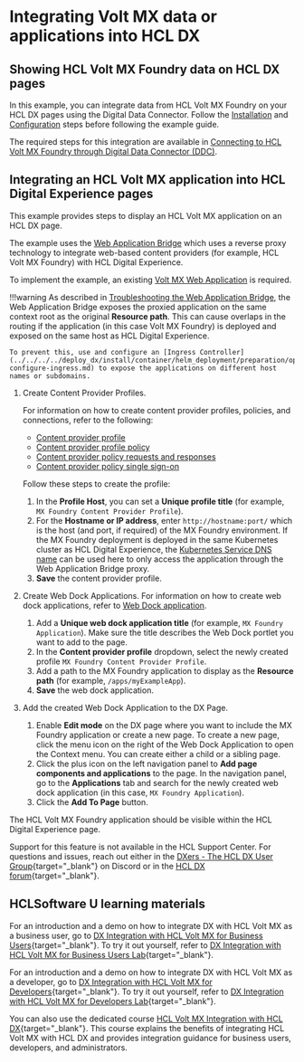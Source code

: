 
# Integrating Volt MX data or applications into HCL DX

## Showing HCL Volt MX Foundry data on HCL DX pages 

In this example, you can integrate data from HCL Volt MX Foundry on your HCL DX pages using the Digital Data Connector. Follow the [Installation](../installation/index.md) and [Configuration](../configuration/index.md) steps before following the example guide.

The required steps for this integration are available in [Connecting to HCL Volt MX Foundry through Digital Data Connector (DDC)](../../../ddc/integrating_voltmx_foundry/index.md).

## Integrating an HCL Volt MX application into HCL Digital Experience pages 

This example provides steps to display an HCL Volt MX application on an HCL DX page.

The example uses the [Web Application Bridge](../../wab/index.md) which uses a reverse proxy technology to integrate web-based content providers (for example, HCL Volt MX Foundry) with HCL Digital Experience.

To implement the example, an existing [Volt MX Web Application](https://opensource.hcltechsw.com/volt-mx-docs/95/docs/documentation/Iris/iris_user_guide/Content/BuildAnSPAApplication.html) is required. 

!!!warning
    As described in [Troubleshooting the Web Application Bridge](../../wab/trouble_wab.md), the Web Application Bridge exposes the proxied application on the same context root as the original **Resource path**. This can cause overlaps in the routing if the application (in this case Volt MX Foundry) is deployed and exposed on the same host as HCL Digital Experience.

    To prevent this, use and configure an [Ingress Controller](../../../../deploy_dx/install/container/helm_deployment/preparation/optional_tasks/optional-configure-ingress.md) to expose the applications on different host names or subdomains.

1. Create Content Provider Profiles.

    For information on how to create content provider profiles, policies, and connections, refer to the following:

      - [Content provider profile](../../wab/wab/h_wab_provider.md)
      - [Content provider profile policy](../../wab/wab/h_wab_policy.md)
      - [Content provider policy requests and responses](../../wab/wab/h_wab_response.md)
      - [Content provider policy single sign-on](../../wab/wab/h_wab_auth.md)  

    Follow these steps to create the profile:

      1. In the **Profile Host**, you can set a **Unique profile title** (for example, `MX Foundry Content Provider Profile`).
      2. For the **Hostname or IP address**, enter `http://hostname:port/` which is the host (and port, if required) of the MX Foundry environment. If the MX Foundry deployment is deployed in the same Kubernetes cluster as HCL Digital Experience, the [Kubernetes Service DNS name](https://kubernetes.io/docs/concepts/services-networking/dns-pod-service/#a-aaaa-records) can be used here to only access the application through the Web Application Bridge proxy. 
      3. **Save** the content provider profile.

2. Create Web Dock Applications.
    For information on how to create web dock applications, refer to [Web Dock application](../../wab/wab/h_wab_dock.md).
    
    1. Add a **Unique web dock application title** (for example, `MX Foundry Application`). Make sure the title describes the Web Dock portlet you want to add to the page.
    2. In the **Content provider profile** dropdown, select the newly created profile `MX Foundry Content Provider Profile`. 
    3. Add a path to the MX Foundry application to display as the **Resource path** (for example, `/apps/myExampleApp`).
    4. **Save** the web dock application.

3. Add the created Web Dock Application to the DX Page.
    1. Enable **Edit mode** on the DX page where you want to include the MX Foundry application or create a new page.
        To create a new page, click the menu icon on the right of the Web Dock Application to open the Context menu. You can create either a child or a sibling page. 
    2. Click the plus icon on the left navigation panel to **Add page components and applications** to the page. In the navigation panel, go to the **Applications** tab and search for the newly created web dock application (in this case, `MX Foundry Application`).
    3. Click the **Add To Page** button.

The HCL Volt MX Foundry application should be visible within the HCL Digital Experience page.

Support for this feature is not available in the HCL Support Center. For questions and issues, reach out either in the [DXers - The HCL DX User Group](https://ptb.discord.com/channels/787019554173485067/992504153328861184){target="_blank"} on Discord or in the [HCL DX forum](https://support.hcltechsw.com/community?id=community_forum&sys_id=02c5dcf01b32f70cc1f9759d1e4bcb43){target="_blank"}.


## HCLSoftware U learning materials

For an introduction and a demo on how to integrate DX with HCL Volt MX as a business user, go to [DX Integration with HCL Volt MX for Business Users](https://hclsoftwareu.hcltechsw.com/component/axs/?view=sso_config&id=3&forward=https%3A%2F%2Fhclsoftwareu.hcltechsw.com%2Fcourses%2Flesson%2F%3Fid%3D747){target="_blank"}. To try it out yourself, refer to [DX Integration with
HCL Volt MX for Business Users Lab](https://hclsoftwareu.hcltechsw.com/images/Lc4sMQCcN5uxXmL13gSlsxClNTU3Mjc3NTc4MTc2/DS_Academy/DX/Integration/HDX-INT-BU_DX_Integration_with_HCL_Volt_MX_for_Business_Users.pdf){target="_blank"}.

For an introduction and a demo on how to integrate DX with HCL Volt MX as a developer, go to [DX Integration with HCL Volt MX for Developers](https://hclsoftwareu.hcltechsw.com/component/axs/?view=sso_config&id=3&forward=https%3A%2F%2Fhclsoftwareu.hcltechsw.com%2Fcourses%2Flesson%2F%3Fid%3D1458){target="_blank"}. To try it out yourself, refer to [DX Integration with
HCL Volt MX for Developers Lab](https://hclsoftwareu.hcltechsw.com/images/Lc4sMQCcN5uxXmL13gSlsxClNTU3Mjc3NTc4MTc2/DS_Academy/DX/Integration/HDX-INT-DEV_DX_Integration_with_HCL_Volt_MX_for_Developers.pdf){target="_blank"}.

You can also use the dedicated course [HCL Volt MX Integration with HCL DX](https://hclsoftwareu.hcltechsw.com/courses/course/hvmx-int-hdx-integrate-hcl-volt-mx-with-hcl-digital-experience){target="_blank"}. This course explains the benefits of integrating HCL Volt MX with HCL DX and provides integration guidance for business users, developers, and administrators.

